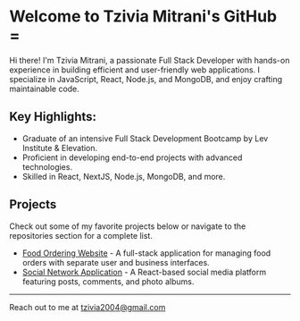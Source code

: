 # Welcome to Tzivia Mitrani&#39;s GitHub =
Hi there! I&#39;m Tzivia Mitrani, a passionate Full Stack Developer with hands-on experience in
building efficient and user-friendly web applications. I specialize in JavaScript, React,
Node.js, and MongoDB, and enjoy crafting maintainable code.
## Key Highlights:
- Graduate of an intensive Full Stack Development Bootcamp by Lev Institute &amp; Elevation.
- Proficient in developing end-to-end projects with advanced technologies.
- Skilled in React, NextJS, Node.js, MongoDB, and more.
  
## Projects
Check out some of my favorite projects below or navigate to the repositories section for a
complete list.
- [Food Ordering Website](https://github.com/your-repo-link) - A full-stack application for
managing food orders with separate user and business interfaces.
- [Social Network Application](https://github.com/your-repo-link) - A React-based social
media platform featuring posts, comments, and photo albums.
---
Reach out to me at tzivia2004@gmail.com
